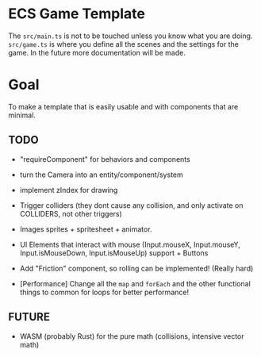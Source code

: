 # ECS Game Template

The `src/main.ts` is not to be touched unless you know what you are doing.
`src/game.ts` is where you define all the scenes and the settings for the game.
In the future more documentation will be made.

# Goal

To make a template that is easily usable and with components that are minimal.

## TODO

- "requireComponent" for behaviors and components
- turn the Camera into an entity/component/system
- implement zIndex for drawing
- Trigger colliders (they dont cause any collision, and only activate on COLLIDERS, not other triggers)
- Images sprites + spritesheet + animator.
- UI Elements that interact with mouse (Input.mouseX, Input.mouseY, Input.isMouseDown, Input.isMouseUp) support + Buttons
- Add "Friction" component, so rolling can be implemented! (Really hard)

- \[Performance\] Change all the `map` and `forEach` and the other functional things to common for loops for better performance!

## FUTURE

- WASM (probably Rust) for the pure math (collisions, intensive vector math)

